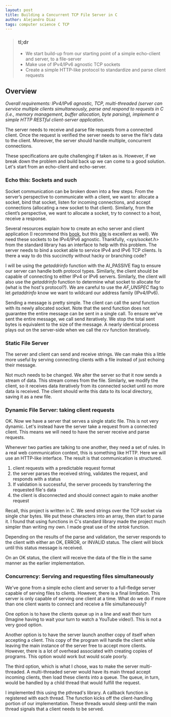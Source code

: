 ```yaml
---
layout: post
title: Building a Concurrent TCP File Server in C
author: Alejandro Diaz
tags: computer science C TCP
---
```


> ### tl;dr
> * We start build-up from our starting point of a simple echo-client and server, to a file-server
> * Make use of IPv4/IPv6 agnostic TCP sockets
> * Create a simple HTTP-like protocol to standardize and parse client requests

## Overview
_Overall requirements: IPv4/IPv6 agnostic, TCP, multi-threaded (server can service multiple clients simultaneously, parse and respond to requests in C (i.e., memory management, buffer allocation, byte parsing), implement a simple HTTP RESTful client-server application._

The server needs to receive and parse file requests from a connected client. Once the request is verified the server needs to serve the file's data to the client. Moreover, the server should handle multiple, concurrent connections.

These specifications are quite challenging if taken as is. However, if we break down the problem and build back up we can come to a good solution. Let's start from an echo-client and echo-server.

### Echo this: Sockets and such

Socket communication can be broken down into a few steps. From the server’s perspective to communicate with a client, we want to: allocate a socket, bind that socket, listen for incoming connections, and accept connections (allocating a new socket to that client). Similarly, from the client’s perspective, we want to allocate a socket, try to connect to a host, receive a response.

Several resources explain how to create an echo server and client application (I recommend this [book](https://www.google.co.jp/books/edition/TCP_IP_Sockets_in_C/11YK8bbqYkEC?hl=en&gbpv=0), but this [site](https://beej.us/guide/bgnet/) is excellent as well). We need these sockets to be IPv4/IPv6 agnostic. Thankfully, _<sys/socket.h>_ from the standard library has an interface to help with this problem.
The server needs to bind a socket able to service IPv4 and IPv6 TCP clients. Is there a way to do this succinctly without hacky or branching code? 

I will be using the _getaddrinfo_ function with the AI_PASSIVE flag to ensure our server can handle both protocol types. Similarly, the client should be capable of connecting to either IPv4 or IPv6 servers. Similarly, the client will also use the _getaddrinfo_ function to determine what socket to allocate for (what is the host's protocol?). We are careful to use the *AF_UNSPEC* flag to let _getaddrinfo_ know we want to wildcard our address family (IPv4/IPv6).

Sending a message is pretty simple. The client can call the _send_ function with its newly allocated socket. Note that the send function does not guarantee the entire message can be sent in a single call. To ensure we've sent the entire message, we call send iteratively. We stop the total sent bytes is equivalent to the size of the message. A nearly identical process plays out on the server-side when we call the _rcv_ function iteratively.

### Static File Server

The server and client can send and receive strings. We can make this a little more useful by serving connecting clients with a file instead of just echoing their message. 

Not much needs to be changed. We alter the server so that it now sends a stream of data. This stream comes from the file. Similarly, we modify the client, so it receives data iteratively from its connected socket until no more data is received. The client should write this data to its local directory, saving it as a new file.

### Dynamic File Server: taking client requests

OK. Now we have a server that serves a single static file. This is not very dynamic. Let's instead have the server take a request from a connected client. This means we will need to have the server receive and parse requests.

Whenever two parties are talking to one another, they need a set of rules. In a real web communication context, this is something like HTTP. Here we will use an HTTP-like interface. The result is that communication is structured.

1. client requests with a predictable request format
2. the server parses the received string, validates the request, and responds with a status
3. If validation is successful, the server proceeds by transferring the requested file's data
4. the client is disconnected and should connect again to make another request

Recall, this project is written in C. We send strings over the TCP socket via single char bytes. We put these characters into an array, then start to parse it. I found that using functions in C's standard library made the project much simpler than writing my own. I made great use of the _strtok_ function.

Depending on the results of the parse and validation, the server responds to the client with either an OK, ERROR, or INVALID status. The client will block until this status message is received.

On an OK status, the client will receive the data of the file in the same manner as the earlier implementation.

### Concurrency: Serving and requesting files simultaneously

We've gone from a simple echo client and server to a full-fledge server capable of serving files to clients. However, there is a final limitation. This server is only capable of serving one client at a time. What do we do if more than one client wants to connect and receive a file simultaneously?

One option is to have the clients queue up in a line and wait their turn (Imagine having to wait your turn to watch a YouTube video!). This is not a very good option.

Another option is to have the server launch another copy of itself when accepting a client. This copy of the program will handle the client while leaving the main instance of the server free to accept more clients. However, there is a lot of overhead associated with creating copies of programs. This option would work but would scale poorly.

The third option, which is what I chose, was to make the server multi-threaded. A multi-threaded server would have its main thread accept incoming clients, then load these clients into a queue. The queue, in turn, would be handled by a child thread that would fulfill the request.

I implemented this using the pthread's library. A callback function is registered with each thread. The function kicks off the client-handling portion of our implementation. These threads would sleep until the main thread signals that a client needs to be served.
